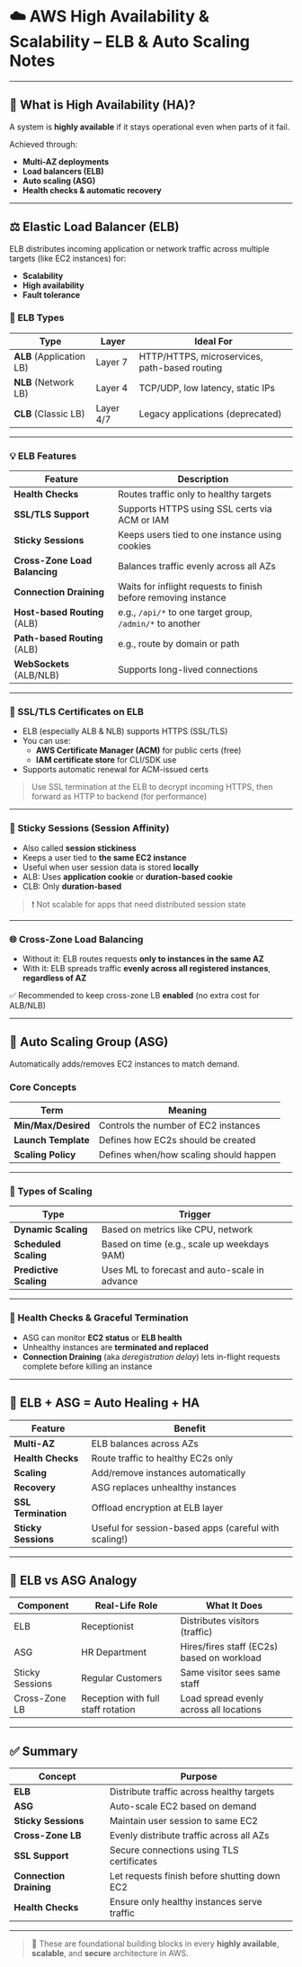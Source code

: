 # ☁️ AWS High Availability & Scalability – ELB & Auto Scaling Notes

---

## 📌 What is High Availability (HA)?
A system is **highly available** if it stays operational even when parts of it fail.

Achieved through:
- **Multi-AZ deployments**
- **Load balancers (ELB)**
- **Auto scaling (ASG)**
- **Health checks & automatic recovery**

---

## ⚖️ Elastic Load Balancer (ELB)

ELB distributes incoming application or network traffic across multiple targets (like EC2 instances) for:
- **Scalability**
- **High availability**
- **Fault tolerance**

### 🔀 ELB Types

| Type             | Layer        | Ideal For                        |
|------------------|--------------|----------------------------------|
| **ALB** (Application LB) | Layer 7 | HTTP/HTTPS, microservices, path-based routing |
| **NLB** (Network LB)     | Layer 4 | TCP/UDP, low latency, static IPs |
| **CLB** (Classic LB)     | Layer 4/7 | Legacy applications (deprecated) |

---

### 💡 ELB Features

| Feature                | Description |
|------------------------|-------------|
| **Health Checks**      | Routes traffic only to healthy targets |
| **SSL/TLS Support**    | Supports HTTPS using SSL certs via ACM or IAM |
| **Sticky Sessions**    | Keeps users tied to one instance using cookies |
| **Cross-Zone Load Balancing** | Balances traffic evenly across all AZs |
| **Connection Draining** | Waits for inflight requests to finish before removing instance |
| **Host-based Routing** (ALB) | e.g., `/api/*` to one target group, `/admin/*` to another |
| **Path-based Routing** (ALB) | e.g., route by domain or path |
| **WebSockets** (ALB/NLB) | Supports long-lived connections |

---

### 🔐 SSL/TLS Certificates on ELB

- ELB (especially ALB & NLB) supports HTTPS (SSL/TLS)
- You can use:
  - **AWS Certificate Manager (ACM)** for public certs (free)
  - **IAM certificate store** for CLI/SDK use
- Supports automatic renewal for ACM-issued certs

> Use SSL termination at the ELB to decrypt incoming HTTPS, then forward as HTTP to backend (for performance)

---

### 🍪 Sticky Sessions (Session Affinity)

- Also called **session stickiness**
- Keeps a user tied to **the same EC2 instance**
- Useful when user session data is stored **locally**
- ALB: Uses **application cookie** or **duration-based cookie**
- CLB: Only **duration-based**

> ❗ Not scalable for apps that need distributed session state

---

### 🌐 Cross-Zone Load Balancing

- Without it: ELB routes requests **only to instances in the same AZ**
- With it: ELB spreads traffic **evenly across all registered instances**, **regardless of AZ**

✅ Recommended to keep cross-zone LB **enabled** (no extra cost for ALB/NLB)

---

## 🔁 Auto Scaling Group (ASG)

Automatically adds/removes EC2 instances to match demand.

### Core Concepts

| Term          | Meaning |
|---------------|---------|
| **Min/Max/Desired** | Controls the number of EC2 instances |
| **Launch Template** | Defines how EC2s should be created |
| **Scaling Policy** | Defines when/how scaling should happen |

---

### 🔄 Types of Scaling

| Type              | Trigger |
|-------------------|---------|
| **Dynamic Scaling** | Based on metrics like CPU, network |
| **Scheduled Scaling** | Based on time (e.g., scale up weekdays 9AM) |
| **Predictive Scaling** | Uses ML to forecast and auto-scale in advance |

---

### 🧪 Health Checks & Graceful Termination

- ASG can monitor **EC2 status** or **ELB health**
- Unhealthy instances are **terminated and replaced**
- **Connection Draining** (aka *deregistration delay*) lets in-flight requests complete before killing an instance

---

## 🔗 ELB + ASG = Auto Healing + HA

| Feature          | Benefit |
|------------------|---------|
| **Multi-AZ**     | ELB balances across AZs |
| **Health Checks**| Route traffic to healthy EC2s only |
| **Scaling**      | Add/remove instances automatically |
| **Recovery**     | ASG replaces unhealthy instances |
| **SSL Termination** | Offload encryption at ELB layer |
| **Sticky Sessions** | Useful for session-based apps (careful with scaling!) |

---

## 🧠 ELB vs ASG Analogy

| Component | Real-Life Role       | What It Does |
|-----------|----------------------|--------------|
| ELB       | Receptionist          | Distributes visitors (traffic) |
| ASG       | HR Department         | Hires/fires staff (EC2s) based on workload |
| Sticky Sessions | Regular Customers | Same visitor sees same staff |
| Cross-Zone LB | Reception with full staff rotation | Load spread evenly across all locations |

---

## ✅ Summary

| Concept              | Purpose |
|----------------------|---------|
| **ELB**              | Distribute traffic across healthy targets |
| **ASG**              | Auto-scale EC2 based on demand |
| **Sticky Sessions**  | Maintain user session to same EC2 |
| **Cross-Zone LB**    | Evenly distribute traffic across all AZs |
| **SSL Support**      | Secure connections using TLS certificates |
| **Connection Draining** | Let requests finish before shutting down EC2 |
| **Health Checks**    | Ensure only healthy instances serve traffic |

---

> 🧠 These are foundational building blocks in every **highly available**, **scalable**, and **secure** architecture in AWS.

